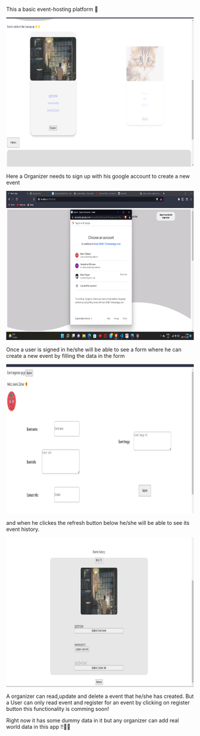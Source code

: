 This a basic event-hosting platform 🚀

<img src="./src/component/images/Screenshot (14)cropped.png" alt="new image" height="400" width="600"/>

Here a Organizer needs to sign up with his google account to create a new event

<img src="./src/component/images/Screenshot15.png" alt="new image" height="400" width="600"/>

Once a user is signed in he/she will be able to see a form where he can create a new event by filling the data in the form

<img src="./src/component/images/Screenshot (16)cropped.png" alt="new image" height="400" width="1000"/>

and when he clickes the refresh button below he/she will be able to see its event history.

<img src="./src/component/images/Screenshot (18)cropped.png" alt="new image" height="400" width="800"/>

A organizer can read,update and delete a event that he/she has created.
But a User can only read event and register for an event by clicking on register button this functionality is comming soon!

Right now it has some dummy data in it but any organizer can add real world data in this app !!🧑‍💼

